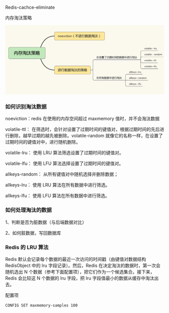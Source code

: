 Redis-cachce-eliminate





内存淘汰策略



![eliminate type](redis-cache-eliminate-type.jpg)





### 如何识别淘汰数据

noeviction：redis 在使用的内存空间超过 maxmemory 值时，并不会淘汰数据

volatile-ttl： 在筛选时，会针对设置了过期时间的键值对，根据过期时间的先后进行删除，越早过期的越先被删除。volatile-random 就像它的名称一样，在设置了过期时间的键值对中，进行随机删除。

volatile-lru： 使用 LRU 算法筛选设置了过期时间的键值对。

volatile-lfu： 使用 LFU 算法选择设置了过期时间的键值对。

allkeys-random： 从所有键值对中随机选择并删除数据；

allkeys-lru： 使用 LRU 算法在所有数据中进行筛选。

allkeys-lfu： 使用 LFU 算法在所有数据中进行筛选。





### 如何处理淘汰的数据

1、判断是否为脏数据（与后端数据对比）

2、如何脏数据，写回数据库







### Redis 的 LRU 算法

Redis 默认会记录每个数据的最近一次访问的时间戳（由键值对数据结构 RedisObject 中的 lru 字段记录）。然后，Redis 在决定淘汰的数据时，第一次会随机选出 N 个数据（参考下面配置项），把它们作为一个候选集合。接下来，Redis 会比较这 N 个数据的 lru 字段，把 lru 字段值最小的数据从缓存中淘汰出去。



配置项

```
CONFIG SET maxmemory-samples 100
```







